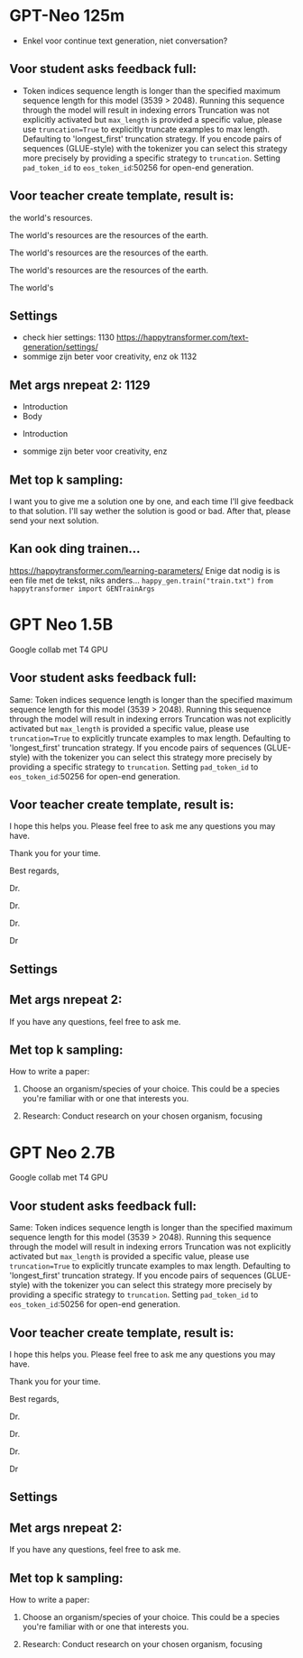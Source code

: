# GPT-Neo 125m
- Enkel voor continue text generation, niet conversation? 

## Voor student asks feedback full:

- Token indices sequence length is longer than the specified maximum sequence length for this model (3539 > 2048). Running this sequence through the model will result in indexing errors
Truncation was not explicitly activated but `max_length` is provided a specific value, please use `truncation=True` to explicitly truncate examples to max length. Defaulting to 'longest_first' truncation strategy. If you encode pairs of sequences (GLUE-style) with the tokenizer you can select this strategy more precisely by providing a specific strategy to `truncation`.
Setting `pad_token_id` to `eos_token_id`:50256 for open-end generation.


## Voor teacher create template, result is:

the world's resources.

The world's resources are the resources of the earth.

The world's resources are the resources of the earth.

The world's resources are the resources of the earth.

The world's
## Settings
- check hier settings: 1130
https://happytransformer.com/text-generation/settings/
- sommige zijn beter voor creativity, enz ok 1132
	
## Met args nrepeat 2: 1129
	
  - Introduction
 - Body
 + Introduction

- sommige zijn beter voor creativity, enz 
## Met top k sampling:
I want you to give me a solution one by one, and each time I'll give feedback to that solution. I'll say wether the solution is good or bad. After that, please send your next solution.
## Kan ook ding trainen...
https://happytransformer.com/learning-parameters/
Enige dat nodig is is een file met de tekst, niks anders... 
`happy_gen.train("train.txt")`
`from happytransformer import GENTrainArgs`

# GPT Neo 1.5B
Google collab met T4 GPU
## Voor student asks feedback full:
Same:
Token indices sequence length is longer than the specified maximum sequence length for this model (3539 > 2048). Running this sequence through the model will result in indexing errors
Truncation was not explicitly activated but `max_length` is provided a specific value, please use `truncation=True` to explicitly truncate examples to max length. Defaulting to 'longest_first' truncation strategy. If you encode pairs of sequences (GLUE-style) with the tokenizer you can select this strategy more precisely by providing a specific strategy to `truncation`.
Setting `pad_token_id` to `eos_token_id`:50256 for open-end generation.


## Voor teacher create template, result is:

I hope this helps you. Please feel free to ask me any questions you may have.



Thank you for your time.



Best regards,

Dr.

Dr.

Dr.

Dr


## Settings
## Met args nrepeat 2: 
If you have any questions, feel free to ask me. 
## Met top k sampling:
How to write a paper:

1. Choose an organism/species of your choice. This could be a species you're familiar with or one that interests you.

2. Research: Conduct research on your chosen organism, focusing


# GPT Neo 2.7B
Google collab met T4 GPU
## Voor student asks feedback full:
Same:
Token indices sequence length is longer than the specified maximum sequence length for this model (3539 > 2048). Running this sequence through the model will result in indexing errors
Truncation was not explicitly activated but `max_length` is provided a specific value, please use `truncation=True` to explicitly truncate examples to max length. Defaulting to 'longest_first' truncation strategy. If you encode pairs of sequences (GLUE-style) with the tokenizer you can select this strategy more precisely by providing a specific strategy to `truncation`.
Setting `pad_token_id` to `eos_token_id`:50256 for open-end generation.


## Voor teacher create template, result is:

I hope this helps you. Please feel free to ask me any questions you may have.



Thank you for your time.



Best regards,

Dr.

Dr.

Dr.

Dr


## Settings
## Met args nrepeat 2: 
If you have any questions, feel free to ask me. 
## Met top k sampling:
How to write a paper:

1. Choose an organism/species of your choice. This could be a species you're familiar with or one that interests you.

2. Research: Conduct research on your chosen organism, focusing


